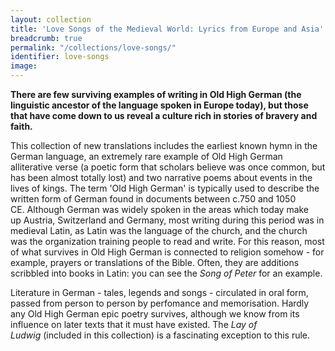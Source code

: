 ```yaml
---
layout: collection
title: 'Love Songs of the Medieval World: Lyrics from Europe and Asia'
breadcrumb: true
permalink: "/collections/love-songs/"
identifier: love-songs
image: 
---
```


<p><strong>There are few surviving examples of writing in Old High German (the linguistic ancestor of the language spoken in Europe today), but those that have come down to us reveal a culture rich in stories of bravery and faith.</strong></p><p>This collection of new translations includes the earliest known hymn in the German language, an extremely rare example of Old High German alliterative verse (a poetic form that scholars believe was once common, but has been almost totally lost) and two narrative poems about events in the lives of kings. The term 'Old High German' is typically used to describe&nbsp;the written form of German found in documents&nbsp;between c.750 and 1050 CE.&nbsp;Although German was widely spoken in the areas which today make up&nbsp;Austria, Switzerland and Germany, most writing during this period was in medieval Latin, as Latin was the language of the church, and the church was the organization training people to read and write.&nbsp;For this reason, most of what survives in Old High German is connected to religion somehow - for example,&nbsp;prayers or translations of the Bible.&nbsp;Often, they are additions scribbled into books in Latin: you can&nbsp;see the <em>Song of Peter</em> for an example.</p><p>Literature in German&nbsp;- tales, legends and songs - circulated in oral form, passed from person to person by perfomance and memorisation. Hardly any Old High German epic poetry&nbsp;survives, although we know from its influence on&nbsp;later texts that it must have existed. The <i>Lay of Ludwig&nbsp;</i>(included in this collection) is a fascinating&nbsp;exception to this rule.</p>